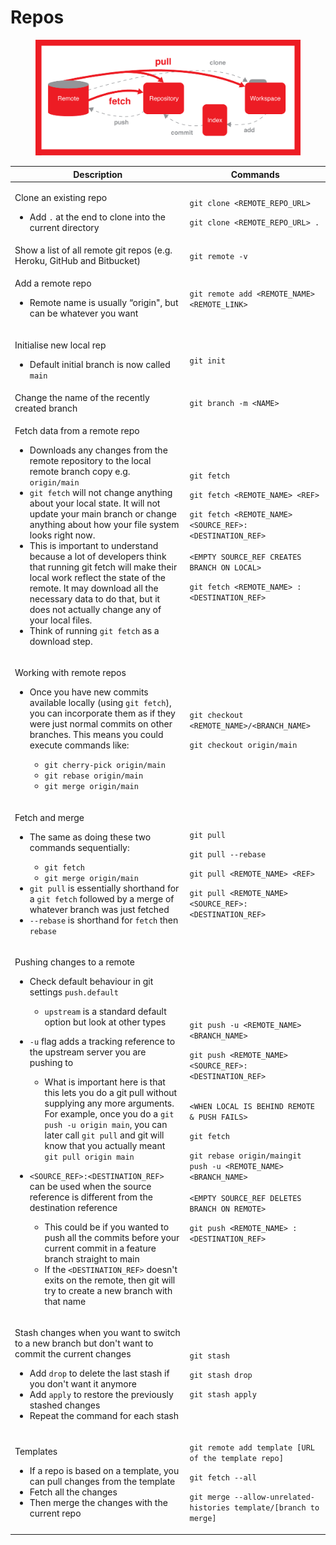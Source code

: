 # Repos

<figure><img src="../../.gitbook/assets/image (1) (1) (1) (1) (1).png" alt=""><figcaption></figcaption></figure>

<table data-full-width="true"><thead><tr><th>Description</th><th>Commands</th></tr></thead><tbody><tr><td><p>Clone an existing repo</p><ul><li>Add <code>.</code> at the end to clone into the current directory</li></ul></td><td><p><code>git clone &#x3C;REMOTE_REPO_URL></code></p><p><code>git clone &#x3C;REMOTE_REPO_URL> .</code></p></td></tr><tr><td>Show a list of all remote git repos (e.g. Heroku, GitHub and Bitbucket)</td><td><code>git remote -v</code></td></tr><tr><td><p>Add a remote repo</p><ul><li>Remote name is usually “origin", but can be whatever you want</li></ul></td><td><code>git remote add &#x3C;REMOTE_NAME> &#x3C;REMOTE_LINK></code></td></tr><tr><td><p>Initialise new local rep</p><ul><li>Default initial branch is now called <code>main</code></li></ul></td><td><code>git init</code></td></tr><tr><td>Change the name of the recently created branch</td><td><code>git branch -m &#x3C;NAME></code></td></tr><tr><td><p>Fetch data from a remote repo</p><ul><li>Downloads any changes from the remote repository to the local remote branch copy e.g. <code>origin/main</code></li><li><code>git fetch</code> will not change anything about your local state. It will not update your main branch or change anything about how your file system looks right now.</li><li>This is important to understand because a lot of developers think that running git fetch will make their local work reflect the state of the remote. It may download all the necessary data to do that, but it does not actually change any of your local files.</li><li>Think of running <code>git fetch</code>  as a download step.</li></ul></td><td><p><code>git fetch</code><br></p><p><code>git fetch &#x3C;REMOTE_NAME> &#x3C;REF></code></p><p><code>git fetch &#x3C;REMOTE_NAME> &#x3C;SOURCE_REF>:&#x3C;DESTINATION_REF></code><br><br><code>&#x3C;EMPTY SOURCE_REF CREATES BRANCH ON LOCAL></code></p><p><code>git fetch &#x3C;REMOTE_NAME> :&#x3C;DESTINATION_REF></code></p></td></tr><tr><td><p>Working with remote repos</p><ul><li><p>Once you have new commits available locally (using <code>git fetch</code>), you can incorporate them as if they were just normal commits on other branches. This means you could execute commands like:</p><ul><li><code>git cherry-pick origin/main</code></li><li><code>git rebase origin/main</code></li><li><code>git merge origin/main</code></li></ul></li></ul></td><td><p><code>git checkout &#x3C;REMOTE_NAME>/&#x3C;BRANCH_NAME></code></p><p><code>git checkout origin/main</code></p></td></tr><tr><td><p>Fetch and merge</p><ul><li><p>The same as doing these two commands sequentially:</p><ul><li><code>git fetch</code></li><li><code>git merge origin/main</code></li></ul></li><li><code>git pull</code> is essentially shorthand for a <code>git fetch</code> followed by a merge of whatever branch was just fetched</li><li><code>--rebase</code> is shorthand for <code>fetch</code> then <code>rebase</code></li></ul></td><td><p><code>git pull</code></p><p><code>git pull --rebase</code></p><p><code>git pull &#x3C;REMOTE_NAME> &#x3C;REF></code></p><p><code>git pull &#x3C;REMOTE_NAME> &#x3C;SOURCE_REF>:&#x3C;DESTINATION_REF></code></p></td></tr><tr><td><p>Pushing changes to a remote</p><ul><li><p>Check default behaviour in git settings <code>push.default</code></p><ul><li><code>upstream</code> is a standard default option but look at other types</li></ul></li><li><p><code>-u</code> flag adds a tracking reference to the upstream server you are pushing to</p><ul><li>What is important here is that this lets you do a git pull without supplying any more arguments. For example, once you do a <code>git push -u origin main</code>, you can later call <code>git pull</code> and git will know that you actually meant <code>git pull origin main</code></li></ul></li><li><p><code>&#x3C;SOURCE_REF>:&#x3C;DESTINATION_REF></code> can be used when the source reference is different from the destination reference</p><ul><li>This could be if you wanted to push all the commits before your current commit in a feature branch straight to main</li><li>If the <code>&#x3C;DESTINATION_REF></code> doesn't exits on the remote, then git will try to create a new branch with that name</li></ul></li></ul></td><td><p><code>git push -u &#x3C;REMOTE_NAME> &#x3C;BRANCH_NAME></code></p><p><code>git push &#x3C;REMOTE_NAME> &#x3C;SOURCE_REF>:&#x3C;DESTINATION_REF></code></p><p><br><code>&#x3C;WHEN LOCAL IS BEHIND REMOTE &#x26; PUSH FAILS></code></p><p><code>git fetch</code></p><p><code>git rebase origin/maingit push -u &#x3C;REMOTE_NAME> &#x3C;BRANCH_NAME></code><br><br><code>&#x3C;EMPTY SOURCE_REF DELETES BRANCH ON REMOTE></code></p><p><code>git push &#x3C;REMOTE_NAME> :&#x3C;DESTINATION_REF></code></p></td></tr><tr><td><p>Stash changes when you want to switch to a new branch but don't want to commit the current changes</p><ul><li>Add <code>drop</code> to delete the last stash if you don't want it anymore</li><li>Add <code>apply</code> to restore the previously stashed changes</li><li>Repeat the command for each stash</li></ul></td><td><p><code>git stash</code></p><p><code>git stash drop</code></p><p><code>git stash apply</code></p></td></tr><tr><td><p>Templates</p><ul><li>If a repo is based on a template, you can pull changes from the template</li><li>Fetch all the changes</li><li>Then merge the changes with the current repo</li></ul></td><td><p><code>git remote add template [URL of the template repo]</code></p><p><code>git fetch --all</code></p><p><code>git merge --allow-unrelated-histories template/[branch to merge]</code></p></td></tr></tbody></table>
